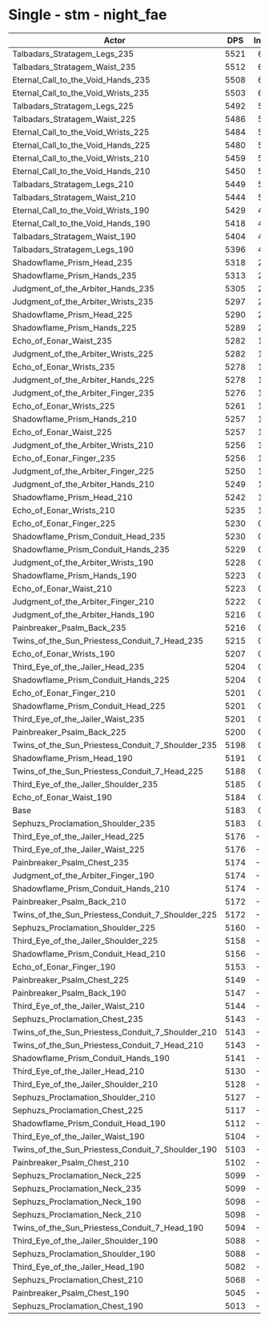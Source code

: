 # Single - stm - night_fae
| Actor | DPS | Increase |
|---|:---:|:---:|
|Talbadars_Stratagem_Legs_235|5521|6.52%|
|Talbadars_Stratagem_Waist_235|5512|6.34%|
|Eternal_Call_to_the_Void_Hands_235|5508|6.26%|
|Eternal_Call_to_the_Void_Wrists_235|5503|6.16%|
|Talbadars_Stratagem_Legs_225|5492|5.95%|
|Talbadars_Stratagem_Waist_225|5486|5.84%|
|Eternal_Call_to_the_Void_Wrists_225|5484|5.81%|
|Eternal_Call_to_the_Void_Hands_225|5480|5.72%|
|Eternal_Call_to_the_Void_Wrists_210|5459|5.32%|
|Eternal_Call_to_the_Void_Hands_210|5450|5.15%|
|Talbadars_Stratagem_Legs_210|5449|5.12%|
|Talbadars_Stratagem_Waist_210|5444|5.03%|
|Eternal_Call_to_the_Void_Wrists_190|5429|4.75%|
|Eternal_Call_to_the_Void_Hands_190|5418|4.54%|
|Talbadars_Stratagem_Waist_190|5404|4.25%|
|Talbadars_Stratagem_Legs_190|5396|4.10%|
|Shadowflame_Prism_Head_235|5318|2.59%|
|Shadowflame_Prism_Hands_235|5313|2.50%|
|Judgment_of_the_Arbiter_Hands_235|5305|2.34%|
|Judgment_of_the_Arbiter_Wrists_235|5297|2.20%|
|Shadowflame_Prism_Head_225|5290|2.07%|
|Shadowflame_Prism_Hands_225|5289|2.04%|
|Echo_of_Eonar_Waist_235|5282|1.91%|
|Judgment_of_the_Arbiter_Wrists_225|5282|1.90%|
|Echo_of_Eonar_Wrists_235|5278|1.83%|
|Judgment_of_the_Arbiter_Hands_225|5278|1.82%|
|Judgment_of_the_Arbiter_Finger_235|5276|1.78%|
|Echo_of_Eonar_Wrists_225|5261|1.50%|
|Shadowflame_Prism_Hands_210|5257|1.42%|
|Echo_of_Eonar_Waist_225|5257|1.42%|
|Judgment_of_the_Arbiter_Wrists_210|5256|1.40%|
|Echo_of_Eonar_Finger_235|5256|1.40%|
|Judgment_of_the_Arbiter_Finger_225|5250|1.28%|
|Judgment_of_the_Arbiter_Hands_210|5249|1.26%|
|Shadowflame_Prism_Head_210|5242|1.13%|
|Echo_of_Eonar_Wrists_210|5235|1.00%|
|Echo_of_Eonar_Finger_225|5230|0.90%|
|Shadowflame_Prism_Conduit_Head_235|5230|0.89%|
|Shadowflame_Prism_Conduit_Hands_235|5229|0.87%|
|Judgment_of_the_Arbiter_Wrists_190|5228|0.86%|
|Shadowflame_Prism_Hands_190|5223|0.77%|
|Echo_of_Eonar_Waist_210|5223|0.76%|
|Judgment_of_the_Arbiter_Finger_210|5222|0.74%|
|Judgment_of_the_Arbiter_Hands_190|5216|0.64%|
|Painbreaker_Psalm_Back_235|5216|0.63%|
|Twins_of_the_Sun_Priestess_Conduit_7_Head_235|5215|0.61%|
|Echo_of_Eonar_Wrists_190|5207|0.45%|
|Third_Eye_of_the_Jailer_Head_235|5204|0.40%|
|Shadowflame_Prism_Conduit_Hands_225|5204|0.39%|
|Echo_of_Eonar_Finger_210|5201|0.35%|
|Shadowflame_Prism_Conduit_Head_225|5201|0.33%|
|Third_Eye_of_the_Jailer_Waist_235|5201|0.33%|
|Painbreaker_Psalm_Back_225|5200|0.33%|
|Twins_of_the_Sun_Priestess_Conduit_7_Shoulder_235|5198|0.28%|
|Shadowflame_Prism_Head_190|5191|0.16%|
|Twins_of_the_Sun_Priestess_Conduit_7_Head_225|5188|0.09%|
|Third_Eye_of_the_Jailer_Shoulder_235|5185|0.03%|
|Echo_of_Eonar_Waist_190|5184|0.01%|
|Base|5183|0.00%|
|Sephuzs_Proclamation_Shoulder_235|5183|0.00%|
|Third_Eye_of_the_Jailer_Head_225|5176|-0.13%|
|Third_Eye_of_the_Jailer_Waist_225|5176|-0.14%|
|Painbreaker_Psalm_Chest_235|5174|-0.17%|
|Judgment_of_the_Arbiter_Finger_190|5174|-0.18%|
|Shadowflame_Prism_Conduit_Hands_210|5174|-0.18%|
|Painbreaker_Psalm_Back_210|5172|-0.22%|
|Twins_of_the_Sun_Priestess_Conduit_7_Shoulder_225|5172|-0.22%|
|Sephuzs_Proclamation_Shoulder_225|5160|-0.45%|
|Third_Eye_of_the_Jailer_Shoulder_225|5158|-0.50%|
|Shadowflame_Prism_Conduit_Head_210|5156|-0.53%|
|Echo_of_Eonar_Finger_190|5153|-0.58%|
|Painbreaker_Psalm_Chest_225|5149|-0.67%|
|Painbreaker_Psalm_Back_190|5147|-0.70%|
|Third_Eye_of_the_Jailer_Waist_210|5144|-0.77%|
|Sephuzs_Proclamation_Chest_235|5143|-0.77%|
|Twins_of_the_Sun_Priestess_Conduit_7_Shoulder_210|5143|-0.78%|
|Twins_of_the_Sun_Priestess_Conduit_7_Head_210|5143|-0.78%|
|Shadowflame_Prism_Conduit_Hands_190|5141|-0.81%|
|Third_Eye_of_the_Jailer_Head_210|5130|-1.03%|
|Third_Eye_of_the_Jailer_Shoulder_210|5128|-1.07%|
|Sephuzs_Proclamation_Shoulder_210|5127|-1.09%|
|Sephuzs_Proclamation_Chest_225|5117|-1.27%|
|Shadowflame_Prism_Conduit_Head_190|5112|-1.38%|
|Third_Eye_of_the_Jailer_Waist_190|5104|-1.53%|
|Twins_of_the_Sun_Priestess_Conduit_7_Shoulder_190|5103|-1.54%|
|Painbreaker_Psalm_Chest_210|5102|-1.57%|
|Sephuzs_Proclamation_Neck_225|5099|-1.63%|
|Sephuzs_Proclamation_Neck_235|5099|-1.63%|
|Sephuzs_Proclamation_Neck_190|5098|-1.64%|
|Sephuzs_Proclamation_Neck_210|5098|-1.64%|
|Twins_of_the_Sun_Priestess_Conduit_7_Head_190|5094|-1.73%|
|Third_Eye_of_the_Jailer_Shoulder_190|5088|-1.83%|
|Sephuzs_Proclamation_Shoulder_190|5088|-1.84%|
|Third_Eye_of_the_Jailer_Head_190|5082|-1.94%|
|Sephuzs_Proclamation_Chest_210|5068|-2.22%|
|Painbreaker_Psalm_Chest_190|5045|-2.66%|
|Sephuzs_Proclamation_Chest_190|5013|-3.29%|
